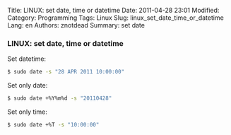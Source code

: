 Title: LINUX: set date, time or datetime
Date: 2011-04-28 23:01
Modified: 
Category: Programming
Tags: Linux
Slug: linux_set_date_time_or_datetime
Lang: en
Authors: znotdead
Summary: set date

### LINUX: set date, time or datetime

Set datetime:
```bash
$ sudo date -s "28 APR 2011 10:00:00"
```

Set only date:
```bash
$ sudo date +%Y%m%d -s "20110428"
```

Set only time:
```bash
$ sudo date +%T -s "10:00:00"
```
